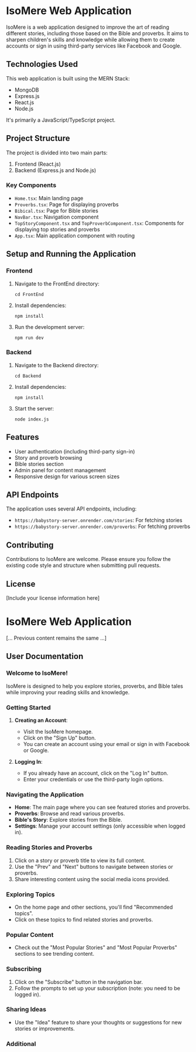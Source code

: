# IsoMere Web Application

IsoMere is a web application designed to improve the art of reading different stories, including those based on the Bible and proverbs. It aims to sharpen children's skills and knowledge while allowing them to create accounts or sign in using third-party services like Facebook and Google.

## Technologies Used

This web application is built using the MERN Stack:

- MongoDB
- Express.js
- React.js
- Node.js

It's primarily a JavaScript/TypeScript project.

## Project Structure

The project is divided into two main parts:

1. Frontend (React.js)
2. Backend (Express.js and Node.js)

### Key Components

- `Home.tsx`: Main landing page
- `Proverbs.tsx`: Page for displaying proverbs
- `Bibical.tsx`: Page for Bible stories
- `NavBar.tsx`: Navigation component
- `TopStoryComponent.tsx` and `TopProverbComponent.tsx`: Components for displaying top stories and proverbs
- `App.tsx`: Main application component with routing

## Setup and Running the Application

### Frontend

1. Navigate to the FrontEnd directory:
   ```
   cd FrontEnd
   ```

2. Install dependencies:
   ```
   npm install
   ```

3. Run the development server:
   ```
   npm run dev
   ```

### Backend

1. Navigate to the Backend directory:
   ```
   cd Backend
   ```

2. Install dependencies:
   ```
   npm install
   ```

3. Start the server:
   ```
   node index.js
   ```

## Features

- User authentication (including third-party sign-in)
- Story and proverb browsing
- Bible stories section
- Admin panel for content management
- Responsive design for various screen sizes

## API Endpoints

The application uses several API endpoints, including:

- `https://babystory-server.onrender.com/stories`: For fetching stories
- `https://babystory-server.onrender.com/proverbs`: For fetching proverbs

## Contributing

Contributions to IsoMere are welcome. Please ensure you follow the existing code style and structure when submitting pull requests.

## License

[Include your license information here]

# IsoMere Web Application

[... Previous content remains the same ...]

## User Documentation

### Welcome to IsoMere!

IsoMere is designed to help you explore stories, proverbs, and Bible tales while improving your reading skills and knowledge.

### Getting Started

1. **Creating an Account**: 
   - Visit the IsoMere homepage.
   - Click on the "Sign Up" button.
   - You can create an account using your email or sign in with Facebook or Google.

2. **Logging In**:
   - If you already have an account, click on the "Log In" button.
   - Enter your credentials or use the third-party login options.

### Navigating the Application

- **Home**: The main page where you can see featured stories and proverbs.
- **Proverbs**: Browse and read various proverbs.
- **Bible's Story**: Explore stories from the Bible.
- **Settings**: Manage your account settings (only accessible when logged in).

### Reading Stories and Proverbs

1. Click on a story or proverb title to view its full content.
2. Use the "Prev" and "Next" buttons to navigate between stories or proverbs.
3. Share interesting content using the social media icons provided.

### Exploring Topics

- On the home page and other sections, you'll find "Recommended topics".
- Click on these topics to find related stories and proverbs.

### Popular Content

- Check out the "Most Popular Stories" and "Most Popular Proverbs" sections to see trending content.

### Subscribing

1. Click on the "Subscribe" button in the navigation bar.
2. Follow the prompts to set up your subscription (note: you need to be logged in).

### Sharing Ideas

- Use the "Idea" feature to share your thoughts or suggestions for new stories or improvements.

### Additional